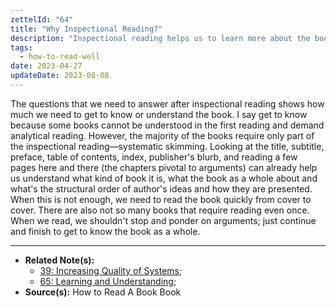 ```yaml
---
zettelId: "64"
title: "Why Inspectional Reading?"
description: "Inspectional reading helps us to learn more about the book before we spend hours on it."
tags:
  - how-to-read-well
date: 2023-04-27
updateDate: 2023-08-08
---
```


The questions that we need to answer after inspectional reading shows how much we need to get to know or understand the book. I say get to know because some books cannot be understood in the first reading and demand analytical reading. However, the majority of the books require only part of the inspectional reading—systematic skimming. Looking at the title, subtitle, preface, table of contents, index, publisher's blurb, and reading a few pages here and there (the chapters pivotal to arguments) can already help us understand what kind of book it is, what the book as a whole about and what's the structural order of author's ideas and how they are presented. When this is not enough, we need to read the book quickly from cover to cover. There are also not so many books that require reading even once. When we read, we shouldn't stop and ponder on arguments; just continue and finish to get to know the book as a whole.

---

- **Related Note(s):**
  - [39: Increasing Quality of Systems](/notes/39/);
  - [65: Learning and Understanding](/notes/65/);
- **Source(s):** How to Read A Book Book
